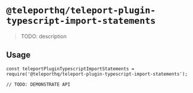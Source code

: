 # `@teleporthq/teleport-plugin-typescript-import-statements`

> TODO: description

## Usage

```
const teleportPluginTypescriptImportStatements = require('@teleporthq/teleport-plugin-typescript-import-statements');

// TODO: DEMONSTRATE API
```
